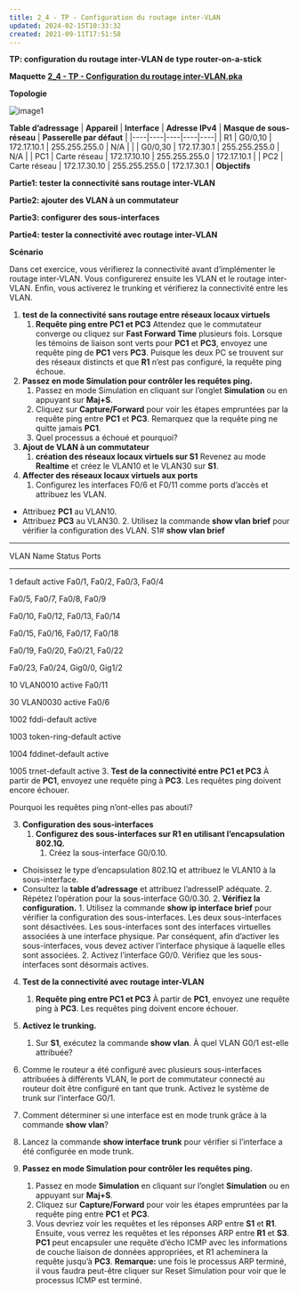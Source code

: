 ```yaml
---
title: 2_4 - TP - Configuration du routage inter-VLAN
updated: 2024-02-15T10:33:32
created: 2021-09-11T17:51:58
---
```


**TP: configuration du routage inter-VLAN de type router-on-a-stick**

**Maquette [2_4 - TP - Configuration du routage inter-VLAN.pka](https://groupesb-my.sharepoint.com/:u:/g/personal/arthur_trouillon_saint-benigne_fr/Ed4cZhPZC9BJgSrOC90-SQgBVqc_UL7IXwJn1b4_Sjljug)**

**Topologie**

![image1](resources/ed00a27ca43e49f2a8822db81fefaa47.png)

**Table d’adressage**
| **Appareil** | **Interface** | **Adresse IPv4** | **Masque de sous-réseau** | **Passerelle par défaut** |
|----|----|----|----|----|
| R1 | G0/0,10 | 172.17.10.1 | 255.255.255.0 | N/A |
|  | G0/0,30 | 172.17.30.1 | 255.255.255.0 | N/A |
| PC1 | Carte réseau | 172.17.10.10 | 255.255.255.0 | 172.17.10.1 |
| PC2 | Carte réseau | 172.17.30.10 | 255.255.255.0 | 172.17.30.1 |
**Objectifs**

**Partie1: tester la connectivité sans routage inter-VLAN**

**Partie2: ajouter des VLAN à un commutateur**

**Partie3: configurer des sous-interfaces**

**Partie4: tester la connectivité avec routage inter-VLAN**

**Scénario**

Dans cet exercice, vous vérifierez la connectivité avant d’implémenter le routage inter-VLAN. Vous configurerez ensuite les VLAN et le routage inter-VLAN. Enfin, vous activerez le trunking et vérifierez la connectivité entre les VLAN.
1.  **test de la connectivité sans routage entre réseaux locaux virtuels**
    1.  **Requête ping entre PC1 et PC3**
Attendez que le commutateur converge ou cliquez sur **Fast Forward Time** plusieurs fois. Lorsque les témoins de liaison sont verts pour **PC1** et **PC3**, envoyez une requête ping de **PC1** vers **PC3**. Puisque les deux PC se trouvent sur des réseaux distincts et que **R1** n’est pas configuré, la requête ping échoue.
2.  **Passez en mode Simulation pour contrôler les requêtes ping.**
    1.  Passez en mode Simulation en cliquant sur l’onglet **Simulation** ou en appuyant sur **Maj+S**.
    2.  Cliquez sur **Capture/Forward** pour voir les étapes empruntées par la requête ping entre **PC1** et **PC3**. Remarquez que la requête ping ne quitte jamais **PC1**.
    3.  Quel processus a échoué et pourquoi?
2.  **Ajout de VLAN à un commutateur**
    1.  **création des réseaux locaux virtuels sur S1**
Revenez au mode **Realtime** et créez le VLAN10 et le VLAN30 sur **S1**.
2.  **Affecter des réseaux locaux virtuels aux ports**
    1.  Configurez les interfaces F0/6 et F0/11 comme ports d’accès et attribuez les VLAN.
- Attribuez **PC1** au VLAN10.
- Attribuez **PC3** au VLAN30.
  2.  Utilisez la commande **show vlan brief** pour vérifier la configuration des VLAN.
S1# **show vlan brief**

****

VLAN Name Status Ports

---- -------------------------------- --------- -------------------------------

1 default active Fa0/1, Fa0/2, Fa0/3, Fa0/4

Fa0/5, Fa0/7, Fa0/8, Fa0/9

Fa0/10, Fa0/12, Fa0/13, Fa0/14

Fa0/15, Fa0/16, Fa0/17, Fa0/18

Fa0/19, Fa0/20, Fa0/21, Fa0/22

Fa0/23, Fa0/24, Gig0/0, Gig1/2

10 VLAN0010 active Fa0/11

30 VLAN0030 active Fa0/6

1002 fddi-default active

1003 token-ring-default active

1004 fddinet-default active

1005 trnet-default active
3.  **Test de la connectivité entre PC1 et PC3**
À partir de **PC1**, envoyez une requête ping à **PC3**. Les requêtes ping doivent encore échouer.

Pourquoi les requêtes ping n’ont-elles pas abouti?

3.  **Configuration des sous-interfaces**
    1.  **Configurez des sous-interfaces sur R1 en utilisant l’encapsulation 802.1Q.**
        1.  Créez la sous-interface G0/0.10.
- Choisissez le type d’encapsulation 802.1Q et attribuez le VLAN10 à la sous-interface.
- Consultez la **table d’adressage** et attribuez l’adresseIP adéquate.
  2.  Répétez l’opération pour la sous-interface G0/0.30.
  2.  **Vérifiez la configuration.**
      1.  Utilisez la commande **show ip interface brief** pour vérifier la configuration des sous-interfaces. Les deux sous-interfaces sont désactivées. Les sous-interfaces sont des interfaces virtuelles associées à une interface physique. Par conséquent, afin d’activer les sous-interfaces, vous devez activer l’interface physique à laquelle elles sont associées.
      2.  Activez l’interface G0/0. Vérifiez que les sous-interfaces sont désormais actives.
4.  **Test de la connectivité avec routage inter-VLAN**
    1.  **Requête ping entre PC1 et PC3**
À partir de **PC1**, envoyez une requête ping à **PC3**. Les requêtes ping doivent encore échouer.
2.  **Activez le trunking.**
    1.  Sur **S1**, exécutez la commande **show vlan**.
À quel VLAN G0/1 est-elle attribuée?

2.  Comme le routeur a été configuré avec plusieurs sous-interfaces attribuées à différents VLAN, le port de commutateur connecté au routeur doit être configuré en tant que trunk. Activez le système de trunk sur l’interface G0/1.
3.  Comment déterminer si une interface est en mode trunk grâce à la commande **show vlan**?

4.  Lancez la commande **show interface trunk** pour vérifier si l’interface a été configurée en mode trunk.
3.  **Passez en mode Simulation pour contrôler les requêtes ping.**
    1.  Passez en mode **Simulation** en cliquant sur l’onglet **Simulation** ou en appuyant sur **Maj+S**.
    2.  Cliquez sur **Capture/Forward** pour voir les étapes empruntées par la requête ping entre **PC1** et **PC3**.
    3.  Vous devriez voir les requêtes et les réponses ARP entre **S1** et **R1**. Ensuite, vous verrez les requêtes et les réponses ARP entre **R1** et **S3**. **PC1** peut encapsuler une requête d’écho ICMP avec les informations de couche liaison de données appropriées, et R1 acheminera la requête jusqu’à **PC3**.
**Remarque:** une fois le processus ARP terminé, il vous faudra peut-être cliquer sur Reset Simulation pour voir que le processus ICMP est terminé.
